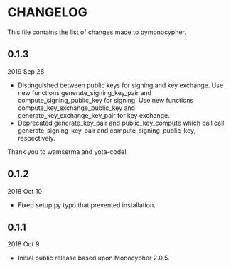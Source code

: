 
# CHANGELOG

This file contains the list of changes made to pymonocypher.


## 0.1.3

2019 Sep 28

*   Distinguished between public keys for signing and key exchange.
    Use new functions generate_signing_key_pair and compute_signing_public_key
    for signing.  Use new functions compute_key_exchange_public_key and
    generate_key_exchange_key_pair for key exchange.
*   Deprecated generate_key_pair and public_key_compute which call
    call generate_signing_key_pair and compute_signing_public_key,
    respectively.

Thank you to wamserma and yota-code!


## 0.1.2

2018 Oct 10

*   Fixed setup.py typo that prevented installation.


## 0.1.1

2018 Oct 9

*   Initial public release based upon Monocypher 2.0.5.
